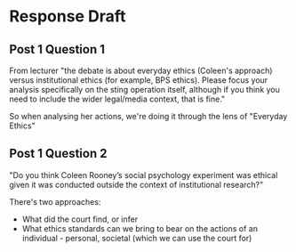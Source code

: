 # Response Draft

## Post 1 Question 1

From lecturer "the debate is about everyday ethics (Coleen's approach) versus institutional ethics (for example, BPS ethics). Please focus your analysis specifically on the sting operation itself, although if you think you need to include the wider legal/media context, that is fine."

So when analysing her actions, we're doing it through the lens of "Everyday Ethics"



## Post 1 Question 2

"Do you think Coleen Rooney’s social psychology experiment was ethical given it was conducted outside the context of institutional research?"

There's two approaches:
- What did the court find, or infer
- What ethics standards can we bring to bear on the actions of an individual - personal, societal (which we can use the court for)

